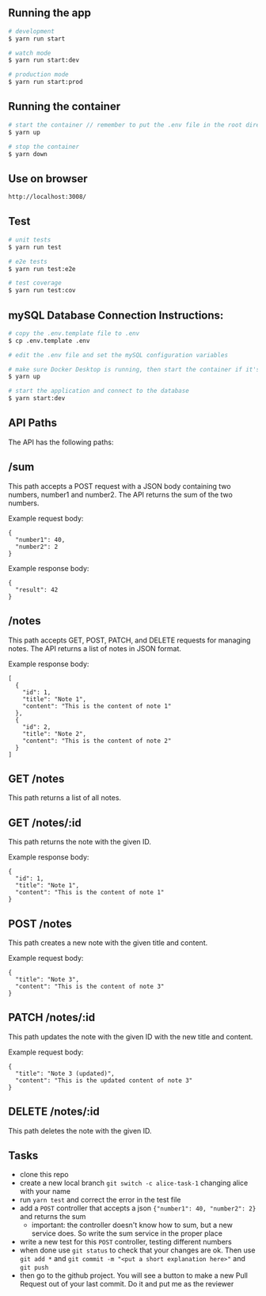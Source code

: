 ## Running the app

```bash
# development
$ yarn run start

# watch mode
$ yarn run start:dev

# production mode
$ yarn run start:prod
```

## Running the container

```bash
# start the container // remember to put the .env file in the root directory
$ yarn up

# stop the container
$ yarn down
```

## Use on browser
```html
http://localhost:3008/
```

## Test

```bash
# unit tests
$ yarn run test

# e2e tests
$ yarn run test:e2e

# test coverage
$ yarn run test:cov
```

## mySQL Database Connection Instructions:

```bash
# copy the .env.template file to .env
$ cp .env.template .env

# edit the .env file and set the mySQL configuration variables

# make sure Docker Desktop is running, then start the container if it's not already running
$ yarn up

# start the application and connect to the database
$ yarn start:dev

```
## API Paths

The API has the following paths:

## /sum 
This path accepts a POST request with a JSON body containing two numbers, number1 and number2. The API returns the sum of the two numbers.

Example request body:

```
{
  "number1": 40,
  "number2": 2
}
```
Example response body:
```
{
  "result": 42
}
```
## /notes
This path accepts GET, POST, PATCH, and DELETE requests for managing notes. The API returns a list of notes in JSON format.

Example response body:
```
[
  {
    "id": 1,
    "title": "Note 1",
    "content": "This is the content of note 1"
  },
  {
    "id": 2,
    "title": "Note 2",
    "content": "This is the content of note 2"
  }
]
```

## GET /notes
This path returns a list of all notes.

## GET /notes/:id
This path returns the note with the given ID.

Example response body:
```
{
  "id": 1,
  "title": "Note 1",
  "content": "This is the content of note 1"
}
```

## POST /notes
This path creates a new note with the given title and content.

Example request body:
```
{
  "title": "Note 3",
  "content": "This is the content of note 3"
}
```
## PATCH /notes/:id
This path updates the note with the given ID with the new title and content.

Example request body:
```
{
  "title": "Note 3 (updated)",
  "content": "This is the updated content of note 3"
}
```

## DELETE /notes/:id
This path deletes the note with the given ID.

## Tasks
- clone this repo
- create a new local branch `git switch -c alice-task-1` changing alice with your name
- run `yarn test` and correct the error in the test file
- add a `POST` controller that accepts a json `{"number1": 40, "number2": 2}` and returns the sum
  - important: the controller doesn't know how to sum, but a new service does. So write the sum service in the proper place
- write a new test for this `POST` controller, testing different numbers
- when done use `git status` to check that your changes are ok. Then use `git add *` and `git commit -m "<put a short explanation here>"` and `git push`
- then go to the github project. You will see a button to make a new Pull Request out of your last commit. Do it and put me as the reviewer 